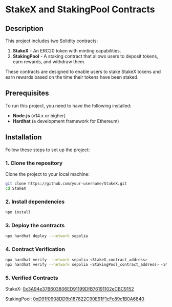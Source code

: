 # StakeX and StakingPool Contracts

## Description

This project includes two Solidity contracts:

1. **StakeX** - An ERC20 token with minting capabilities.
2. **StakingPool** - A staking contract that allows users to deposit tokens, earn rewards, and withdraw them.

These contracts are designed to enable users to stake StakeX tokens and earn rewards based on the time their tokens have been staked.

## Prerequisites

To run this project, you need to have the following installed:

- **Node.js** (v14.x or higher)
- **Hardhat** (a development framework for Ethereum)

## Installation

Follow these steps to set up the project:

### 1. Clone the repository

Clone the project to your local machine:

```bash
git clone https://github.com/your-username/StakeX.git
cd StakeX
```

### 2. Install dependencies

```bash
npm install
```

### 3. Deploy the contracts

```bash
npx hardhat deploy --network sepolia
```

### 4. Contract Verification

```bash
npx hardhat verify --network sepolia <StakeX_contract_address>
npx hardhat verify --network sepolia <StakingPool_contract_address> <StakeX_contract_address>
```

### 5. Verified Contracts

StakeX: [0x3A94e37B603806ED91199DfB76191102eCBC9152](https://etherscan.io/address/0x3A94e37B603806ED91199DfB76191102eCBC9152)

StakingPool: [0xD91f0908DD9b187822C90E91F1cFc89c1B0A6840](https://etherscan.io/address/0xD91f0908DD9b187822C90E91F1cFc89c1B0A6840)

